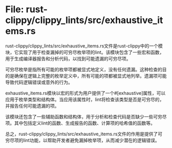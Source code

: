 # File: rust-clippy/clippy_lints/src/exhaustive_items.rs

rust-clippy/clippy_lints/src/exhaustive_items.rs文件是rust-clippy中的一个模块，它实现了用于检查漏掉的可穷尽枚举项的lint。该模块包含了一些宏和函数，用于生成编译器报告和分析代码，以找到可能遗漏的可穷尽项。

可穷尽枚举是指所有可能的枚举项都被显式地定义，没有任何遗漏。这种检查的目的是确保在逻辑上完整的枚举定义中，所有可能的项都被显式地列举。遗漏项可能导致代码逻辑错误或意外的行为。

exhaustive_items.rs模块以宏的形式为用户提供了一个#[exhaustive]属性，可以应用于枚举类型和结构体。当应用该属性时，lint将检查该类型是否是可穷尽的，并报告任何可能遗漏的项。

该模块还包含了一些辅助函数和结构体，用于分析和检查代码是否缺少一些可穷尽项。其中包括定义lint的函数、生成报告的函数、计算项的哈希值的函数等。

总之，rust-clippy/clippy_lints/src/exhaustive_items.rs文件的作用是提供了可穷尽项的lint功能，以帮助开发者避免漏掉枚举项，从而减少潜在的逻辑错误。


